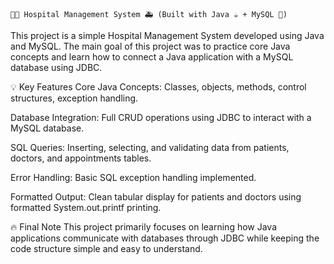     🏥✨ Hospital Management System 🚑 (Built with Java ☕ + MySQL 💾)
                                                                       
This project is a simple Hospital Management System developed using Java and MySQL.
The main goal of this project was to practice core Java concepts and learn how to connect a Java application with a MySQL database using JDBC.

💡 Key Features
Core Java Concepts: Classes, objects, methods, control structures, exception handling.

Database Integration: Full CRUD operations using JDBC to interact with a MySQL database.

SQL Queries: Inserting, selecting, and validating data from patients, doctors, and appointments tables.

Error Handling: Basic SQL exception handling implemented.

Formatted Output: Clean tabular display for patients and doctors using formatted System.out.printf printing.


🔥 Final Note
This project primarily focuses on learning how Java applications communicate with databases through JDBC while keeping the code structure simple and easy to understand.
